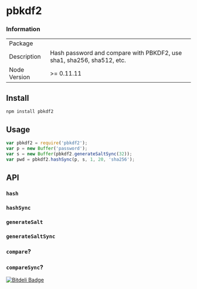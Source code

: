 pbkdf2
======

### Information

<table>
<tr>
  <td>Package</td>
  <td></td>
</tr>
<tr>
  <td>Description</td>
  <td>Hash password and compare with PBKDF2, use sha1, sha256, sha512, etc. </td>
</tr>
<tr>
  <td>Node Version</td>
  <td>>= 0.11.11</td>
</tr>
</table>

## Install

```shell
npm install pbkdf2
```


## Usage

```js
var pbkdf2 = require('pbkdf2');
var p = new Buffer('password');
var s = new Buffer(pbkdf2.generateSaltSync(32));
var pwd = pbkdf2.hashSync(p, s, 1, 20, 'sha256');
```


## API

### `hash`
### `hashSync`
### `generateSalt`
### `generateSaltSync`
### `compare`?
### `compareSync`?

[![Bitdeli Badge](https://d2weczhvl823v0.cloudfront.net/fundon/pbkdf2/trend.png)](https://bitdeli.com/free "Bitdeli Badge")
